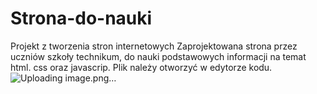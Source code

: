 # Strona-do-nauki
Projekt z tworzenia stron internetowych
Zaprojektowana strona przez uczniów szkoły technikum, do nauki podstawowych informacji na temat html. css oraz javascrip. Plik należy otworzyć w edytorze kodu. 
![Uploading image.png…]()
